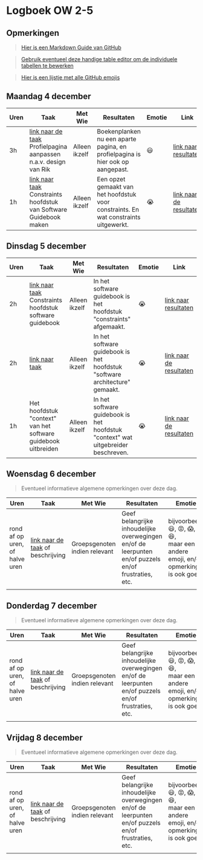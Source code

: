 # Logboek OW 2-5

## Opmerkingen

> [Hier is een Markdown Guide van GitHub](https://guides.github.com/features/mastering-markdown/)

> [Gebruik eventueel deze handige table editor om de individuele tabellen te bewerken](https://www.tablesgenerator.com/markdown_tables)

> [Hier is een lijstje met alle GitHub emojis](https://github.com/ikatyang/emoji-cheat-sheet/blob/master/README.md)

## Maandag 4 december

| **Uren** | **Taak**                                                                                                                                    | **Met Wie**   | **Resultaten**                                                                       | **Emotie** | **Link**                                                                                                                            |
| -------- | ------------------------------------------------------------------------------------------------------------------------------------------- | ------------- | ------------------------------------------------------------------------------------ | ---------- | ----------------------------------------------------------------------------------------------------------------------------------- |
| 3h       | [link naar de taak](https://github.com/HANICA-DWA/project-sep23-klipspringer/issues/195)<br>Profielpagina aanpassen n.a.v. design van Rik   | Alleen ikzelf | Boekenplanken nu een aparte pagina, en profielpagina is hier ook op aangepast.       | :smiley:   | [link naar resultaten](https://github.com/HANICA-DWA/project-sep23-klipspringer/pull/200)                                           |
| 1h       | [link naar taak](https://github.com/HANICA-DWA/project-sep23-klipspringer/issues/203)<br>Constraints hoofdstuk van Software Guidebook maken | Alleen ikzelf | Een opzet gemaakt van het hoofdstuk voor constraints. En wat constraints uitgewerkt. | :sob:      | [link naar de resultaten](https://github.com/HANICA-DWA/project-sep23-klipspringer/commit/9a42c5d70408035fb15b350eefa8e0ddea6dd7c2) |

## Dinsdag 5 december

| **Uren** | **Taak**                                                                                                                          | **Met Wie**   | **Resultaten**                                                                    | **Emotie** | **Link**                                                                                                                            |
| -------- | --------------------------------------------------------------------------------------------------------------------------------- | ------------- | --------------------------------------------------------------------------------- | ---------- | ----------------------------------------------------------------------------------------------------------------------------------- |
| 2h       | [link naar taak](https://github.com/HANICA-DWA/project-sep23-klipspringer/issues/203)<br>Constraints hoofdstuk software guidebook | Alleen ikzelf | In het software guidebook is het hoofdstuk "constraints" afgemaakt.               | :sob:      | [link naar resultaten](https://github.com/HANICA-DWA/project-sep23-klipspringer/commit/eda0248a99819ce0a7d43efb52396e2657b6c5c3)    |
| 2h       | [link naar taak](https://github.com/HANICA-DWA/project-sep23-klipspringer/issues/210)                                             | Alleen ikzelf | In het software guidebook is het hoofdstuk "software architecture" gemaakt.       | :sob:      | [link naar de resultaten](https://github.com/HANICA-DWA/project-sep23-klipspringer/commit/fe3eb7e125023c42a5d8861189efd61f518ec8df) |
| 1h       | Het hoofdstuk "context" van het software guidebook uitbreiden                                                                     | Alleen ikzelf | In het software guidebook is het hoofdstuk "context" wat uitgebreider beschreven. | :sob:      | [link naar de resultaten](https://github.com/HANICA-DWA/project-sep23-klipspringer/commit/0ccf8025dc31a821c3adf7d52468326de2da26ce) |

## Woensdag 6 december

> Eventueel informatieve algemene opmerkingen over deze dag.

| Uren                           | Taak                                                                      | Met Wie                       | Resultaten                                                                                           | Emotie                                                                                                                  | Link                                                              |
| ------------------------------ | ------------------------------------------------------------------------- | ----------------------------- | ---------------------------------------------------------------------------------------------------- | ----------------------------------------------------------------------------------------------------------------------- | ----------------------------------------------------------------- |
| rond af op uren, of halve uren | [link naar de taak](https://github.com/link-naar-de-taak) of beschrijving | Groepsgenoten indien relevant | Geef belangrijke inhoudelijke overwegingen en/of de leerpunten en/of puzzels en/of frustraties, etc. | bijvoorbeeld <br />:smiley:, :rage:, :scream:, of :satisfied:, <br />maar een andere emoji, en/of opmerking is ook goed | [link naar de resultaten](https://github.com/link-naar-de-commit) |
|                                |                                                                           |                               |                                                                                                      |                                                                                                                         |                                                                   |

## Donderdag 7 december

> Eventueel informatieve algemene opmerkingen over deze dag.

| Uren                           | Taak                                                                      | Met Wie                       | Resultaten                                                                                           | Emotie                                                                                                                  | Link                                                              |
| ------------------------------ | ------------------------------------------------------------------------- | ----------------------------- | ---------------------------------------------------------------------------------------------------- | ----------------------------------------------------------------------------------------------------------------------- | ----------------------------------------------------------------- |
| rond af op uren, of halve uren | [link naar de taak](https://github.com/link-naar-de-taak) of beschrijving | Groepsgenoten indien relevant | Geef belangrijke inhoudelijke overwegingen en/of de leerpunten en/of puzzels en/of frustraties, etc. | bijvoorbeeld <br />:smiley:, :rage:, :scream:, of :satisfied:, <br />maar een andere emoji, en/of opmerking is ook goed | [link naar de resultaten](https://github.com/link-naar-de-commit) |
|                                |                                                                           |                               |                                                                                                      |                                                                                                                         |                                                                   |

## Vrijdag 8 december

> Eventueel informatieve algemene opmerkingen over deze dag.

| Uren                           | Taak                                                                      | Met Wie                       | Resultaten                                                                                           | Emotie                                                                                                                  | Link                                                              |
| ------------------------------ | ------------------------------------------------------------------------- | ----------------------------- | ---------------------------------------------------------------------------------------------------- | ----------------------------------------------------------------------------------------------------------------------- | ----------------------------------------------------------------- |
| rond af op uren, of halve uren | [link naar de taak](https://github.com/link-naar-de-taak) of beschrijving | Groepsgenoten indien relevant | Geef belangrijke inhoudelijke overwegingen en/of de leerpunten en/of puzzels en/of frustraties, etc. | bijvoorbeeld <br />:smiley:, :rage:, :scream:, of :satisfied:, <br />maar een andere emoji, en/of opmerking is ook goed | [link naar de resultaten](https://github.com/link-naar-de-commit) |
|                                |                                                                           |                               |                                                                                                      |                                                                                                                         |                                                                   |
